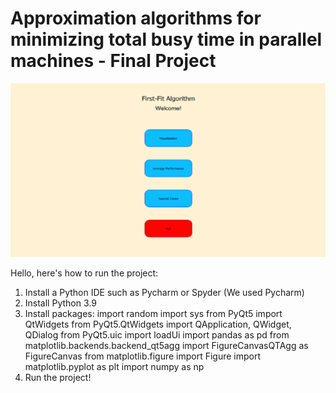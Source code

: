 # Approximation algorithms for minimizing total busy time in parallel machines - Final Project
![](https://github.com/akamary/FinalProject/blob/master/GIF.gif)


Hello, here's how to run the project:
1. Install a Python IDE such as Pycharm or Spyder (We used Pycharm)
2. Install Python 3.9
3. Install packages: 
import random
import sys
from PyQt5 import QtWidgets
from PyQt5.QtWidgets import QApplication, QWidget, QDialog
from PyQt5.uic import loadUi
import pandas as pd
from matplotlib.backends.backend_qt5agg import FigureCanvasQTAgg as FigureCanvas
from matplotlib.figure import Figure
import matplotlib.pyplot as plt
import numpy as np
3. Run the project!
